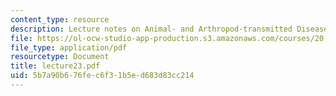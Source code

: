 ```yaml
---
content_type: resource
description: Lecture notes on Animal- and Arthropod-transmitted Diseases.
file: https://ol-ocw-studio-app-production.s3.amazonaws.com/courses/20-106j-systems-microbiology-fall-2006/5b7a90b676fec6f31b5ed683d83cc214_lecture23.pdf
file_type: application/pdf
resourcetype: Document
title: lecture23.pdf
uid: 5b7a90b6-76fe-c6f3-1b5e-d683d83cc214
---
```

